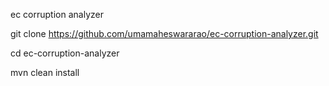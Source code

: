 ec corruption analyzer

git clone https://github.com/umamaheswararao/ec-corruption-analyzer.git

cd ec-corruption-analyzer

mvn clean install
